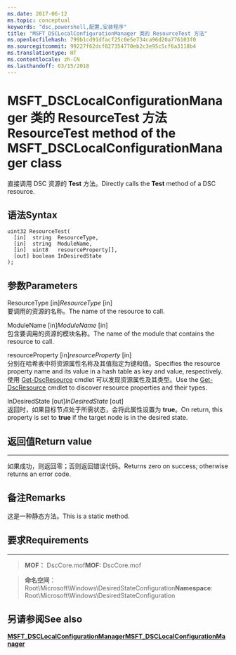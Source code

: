 ```yaml
---
ms.date: 2017-06-12
ms.topic: conceptual
keywords: "dsc,powershell,配置,安装程序"
title: "MSFT_DSCLocalConfigurationManager 类的 ResourceTest 方法"
ms.openlocfilehash: 799b1cd91dfacf25c0e5e734ca96d20a776103f0
ms.sourcegitcommit: 99227f62dcf827354770eb2c3e95c5cf6a3118b4
ms.translationtype: HT
ms.contentlocale: zh-CN
ms.lasthandoff: 03/15/2018
---
```

# <a name="resourcetest-method-of-the-msftdsclocalconfigurationmanager-class"></a><span data-ttu-id="0a3d1-103">MSFT_DSCLocalConfigurationManager 类的 ResourceTest 方法</span><span class="sxs-lookup"><span data-stu-id="0a3d1-103">ResourceTest method of the MSFT_DSCLocalConfigurationManager class</span></span>

<span data-ttu-id="0a3d1-104">直接调用 DSC 资源的 **Test** 方法。</span><span class="sxs-lookup"><span data-stu-id="0a3d1-104">Directly calls the **Test** method of a DSC resource.</span></span>

<a name="syntax"></a><span data-ttu-id="0a3d1-105">语法</span><span class="sxs-lookup"><span data-stu-id="0a3d1-105">Syntax</span></span>
------

```mof
uint32 ResourceTest(
  [in]  string  ResourceType,
  [in]  string  ModuleName,
  [in]  uint8   resourceProperty[],
  [out] boolean InDesiredState
);
```

<a name="parameters"></a><span data-ttu-id="0a3d1-106">参数</span><span class="sxs-lookup"><span data-stu-id="0a3d1-106">Parameters</span></span>
----------

<span data-ttu-id="0a3d1-107">ResourceType \[in\]</span><span class="sxs-lookup"><span data-stu-id="0a3d1-107">*ResourceType* \[in\]</span></span>  
<span data-ttu-id="0a3d1-108">要调用的资源的名称。</span><span class="sxs-lookup"><span data-stu-id="0a3d1-108">The name of the resource to call.</span></span>

<span data-ttu-id="0a3d1-109">ModuleName \[in\]</span><span class="sxs-lookup"><span data-stu-id="0a3d1-109">*ModuleName* \[in\]</span></span>  
<span data-ttu-id="0a3d1-110">包含要调用的资源的模块名称。</span><span class="sxs-lookup"><span data-stu-id="0a3d1-110">The name of the module that contains the resource to call.</span></span>

<span data-ttu-id="0a3d1-111">resourceProperty \[in\]</span><span class="sxs-lookup"><span data-stu-id="0a3d1-111">*resourceProperty* \[in\]</span></span>  
<span data-ttu-id="0a3d1-112">分别在哈希表中将资源属性名称及其值指定为键和值。</span><span class="sxs-lookup"><span data-stu-id="0a3d1-112">Specifies the resource property name and its value in a hash table as key and value, respectively.</span></span> <span data-ttu-id="0a3d1-113">使用 [Get-DscResource](https://technet.microsoft.com/library/dn521625.aspx) cmdlet 可以发现资源属性及其类型。</span><span class="sxs-lookup"><span data-stu-id="0a3d1-113">Use the [Get-DscResource](https://technet.microsoft.com/library/dn521625.aspx) cmdlet to discover resource properties and their types.</span></span>

<span data-ttu-id="0a3d1-114">InDesiredState \[out\]</span><span class="sxs-lookup"><span data-stu-id="0a3d1-114">*InDesiredState* \[out\]</span></span>  
<span data-ttu-id="0a3d1-115">返回时，如果目标节点处于所需状态，会将此属性设置为 **true**。</span><span class="sxs-lookup"><span data-stu-id="0a3d1-115">On return, this property is set to **true** if the target node is in the desired state.</span></span>

## <a name="return-value"></a><span data-ttu-id="0a3d1-116">返回值</span><span class="sxs-lookup"><span data-stu-id="0a3d1-116">Return value</span></span>
------------

<span data-ttu-id="0a3d1-117">如果成功，则返回零；否则返回错误代码。</span><span class="sxs-lookup"><span data-stu-id="0a3d1-117">Returns zero on success; otherwise returns an error code.</span></span>

## <a name="remarks"></a><span data-ttu-id="0a3d1-118">备注</span><span class="sxs-lookup"><span data-stu-id="0a3d1-118">Remarks</span></span>

<span data-ttu-id="0a3d1-119">这是一种静态方法。</span><span class="sxs-lookup"><span data-stu-id="0a3d1-119">This is a static method.</span></span>

## <a name="requirements"></a><span data-ttu-id="0a3d1-120">要求</span><span class="sxs-lookup"><span data-stu-id="0a3d1-120">Requirements</span></span>
------------
><span data-ttu-id="0a3d1-121">**MOF：** DscCore.mof</span><span class="sxs-lookup"><span data-stu-id="0a3d1-121">**MOF:** DscCore.mof</span></span>

><span data-ttu-id="0a3d1-122">**命名空间**：Root\Microsoft\Windows\DesiredStateConfiguration</span><span class="sxs-lookup"><span data-stu-id="0a3d1-122">**Namespace**: Root\Microsoft\Windows\DesiredStateConfiguration</span></span>


## <a name="see-also"></a><span data-ttu-id="0a3d1-123">另请参阅</span><span class="sxs-lookup"><span data-stu-id="0a3d1-123">See also</span></span>


[<span data-ttu-id="0a3d1-124">**MSFT_DSCLocalConfigurationManager**</span><span class="sxs-lookup"><span data-stu-id="0a3d1-124">**MSFT_DSCLocalConfigurationManager**</span></span>](msft-dsclocalconfigurationmanager.md)


 

 



